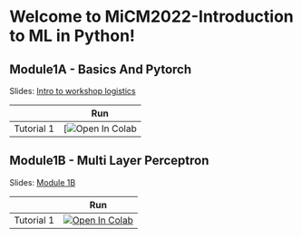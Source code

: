 # Welcome to MiCM2022-Introduction to ML in Python!

## Module1A - Basics And Pytorch
Slides: [Intro to workshop logistics]()

|   | Run |
| - | --- |
| Tutorial 1 | [![Open In Colab](https://github.com/tugcegurbuz/MiCM2022_Introduction-to-ML/blob/main/tutorials/Module1A_Tutorial1.ipynb) |)


## Module1B - Multi Layer Perceptron
Slides: [Module 1B](https://github.com/tugcegurbuz/MiCM2022_Introduction-to-ML/blob/main/slides/Module1B%20-%20Multi%20Layer%20Perceptrons.pdf)

|   | Run |
| - | --- |
| Tutorial 1 | [![Open In Colab](https://colab.research.google.com/assets/colab-badge.svg)](https://github.com/tugcegurbuz/MiCM2022_Introduction-to-ML/blob/main/tutorials/Module1B_Tutorial1.ipynb) |)
